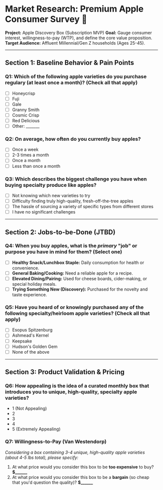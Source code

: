 # Market Research: Premium Apple Consumer Survey 🍎

**Project:** Apple Discovery Box (Subscription MVP)
**Goal:** Gauge consumer interest, willingness-to-pay (WTP), and define the core value proposition.
**Target Audience:** Affluent Millennial/Gen Z households (Ages 25-45).

---

## Section 1: Baseline Behavior & Pain Points

### Q1: Which of the following apple varieties do you purchase regulary (at least once a month)? (Check all that apply)
- [ ] Honeycrisp
- [ ] Fuji
- [ ] Gale
- [ ] Granny Smith
- [ ] Cosmic Crisp
- [ ] Red Delicious
- [ ] Other: _______

### Q2: On average, how often do you currently buy apples?
- [ ] Once a week
- [ ] 2-3 times a month
- [ ] Once a month
- [ ] Less than once a month

### Q3: Which describes the biggest challenge you have when buying specialty produce like apples?
- [ ] Not knowing which new varieties to try
- [ ] Difficulty finding truly high-quality, fresh-off-the-tree apples
- [ ] The hassle of sourcing a variety of specific types from different stores
- [ ] I have no significant challenges

___

## Section 2: Jobs-to-be-Done (JTBD)

### Q4: When you buy apples, what is the *primary* "job" or purpose you have in mind for them? (Select one)
- [ ] **Healthy Snack/Lunchbox Staple:** Daily consumption for health or convenience.
- [ ] **General Baking/Cooking:** Need a reliable apple for a recipe.
- [ ] **Elevated Dining/Pairing:** Used for cheese boards, cider-making, or special holiday meals.
- [ ] **Trying Something New (Discovery):** Purchased for the novelty and taste experience.

### Q5: Have you heard of or knowingly purchased any of the following specialty/heirloom apple varieties? (Check all that apply)
- [ ] Esopus Spitzenburg
- [ ] Ashmead's Kernel
- [ ] Keepsake
- [ ] Hudson's Golden Gem
- [ ] None of the above

---

## Section 3: Product Validation & Pricing

### Q6: How appealing is the idea of a curated monthly box that introduces you to unique, high-quality, specialty apple varieties?
- 1 (Not Appealing)
- 2
- 3
- 4
- 5 (Extremely Appealing)

### Q7: Willingness-to-Pay (Van Westendorp)
*Considering a box containing 3-4 unique, high-quality apple varieties (about 4-5 lbs total), please specify:*

1.  At what price would you consider this box to be **too expensive** to buy? **$______**
2.  At what price would you consider this box to be a **bargain** (so cheap that you'd question the quality)? **$______**
